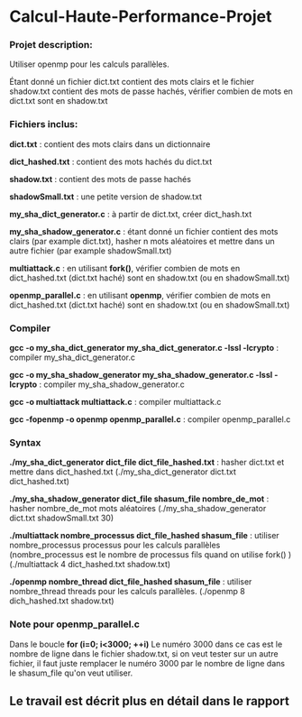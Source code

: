 # Calcul-Haute-Performance-Projet

### Projet description:
Utiliser openmp pour les calculs parallèles.

Étant donné un fichier dict.txt contient des mots clairs et le fichier shadow.txt contient des mots de passe hachés,
vérifier combien de mots en dict.txt sont en shadow.txt

### Fichiers inclus:

**dict.txt** : contient des mots clairs dans un dictionnaire

**dict_hashed.txt** : contient des mots hachés du dict.txt

**shadow.txt** : contient des mots de passe hachés

**shadowSmall.txt** : une petite version de shadow.txt

**my_sha_dict_generator.c** : à partir de dict.txt, créer dict_hash.txt

**my_sha_shadow_generator.c** : étant donné un fichier contient des mots clairs (par example dict.txt), hasher n mots aléatoires et mettre dans un autre fichier (par example shadowSmall.txt)

**multiattack.c** : en utilisant **fork()**, vérifier combien de mots en dict_hashed.txt (dict.txt haché) sont en shadow.txt (ou en shadowSmall.txt) 

**openmp_parallel.c** : en utilisant **openmp**, vérifier combien de mots en dict_hashed.txt (dict.txt haché) sont en shadow.txt (ou en shadowSmall.txt) 

### Compiler
**gcc -o my_sha_dict_generator my_sha_dict_generator.c -lssl -lcrypto** : compiler my_sha_dict_generator.c

**gcc -o my_sha_shadow_generator my_sha_shadow_generator.c -lssl -lcrypto** : compiler my_sha_shadow_generator.c

**gcc -o multiattack multiattack.c** : compiler multiattack.c

**gcc -fopenmp -o openmp openmp_parallel.c** : compiler openmp_parallel.c

### Syntax


**./my_sha_dict_generator dict_file dict_file_hashed.txt** : hasher dict.txt et mettre dans dict_hashed.txt
(./my_sha_dict_generator dict.txt dict_hashed.txt)

**./my_sha_shadow_generator dict_file shasum_file nombre_de_mot** : hasher nombre_de_mot mots aléatoires
(./my_sha_shadow_generator dict.txt shadowSmall.txt 30)

**./multiattack nombre_processus dict_file_hashed shasum_file** : utiliser nombre_processus processus pour les calculs parallèles (nombre_processus est le nombre de processus fils quand on utilise fork() )
(./multiattack 4 dict_hashed.txt shadow.txt)

**./openmp nombre_thread dict_file_hashed shasum_file** :  utiliser nombre_thread threads pour les calculs parallèles.
(./openmp 8 dich_hashed.txt shadow.txt)

### Note pour openmp_parallel.c
Dans le boucle **for (i=0; i<3000; ++i)**
Le numéro 3000 dans ce cas est le nombre de ligne dans le fichier shadow.txt, si on veut tester sur un autre fichier, il faut juste remplacer le numéro 3000 par le nombre de ligne dans le shasum_file qu'on veut utiliser.

## Le travail est décrit plus en détail dans le rapport













